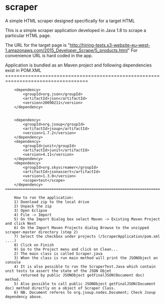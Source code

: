 # scraper
A simple HTML scraper designed specifically for a target HTML

This is a simple scraper application developed in Java 1.8 to scrape a particular HTML page.

The URL for the target page is "http://hiring-tests.s3-website-eu-west-1.amazonaws.com/2015_Developer_Scrape/5_products.html"
For convenience URL is hard coded in the app.

Application is bundled as an Maven project and following dependencies exist in POM.XML
    	===================================================================================
    		
  		
  		
		
		<dependency>
			<groupId>org.json</groupId>
			<artifactId>json</artifactId>
			<version>20090211</version>
		</dependency>
		
		
  		<dependency>
			<groupId>org.jsoup</groupId>
			<artifactId>jsoup</artifactId>
			<version>1.7.2</version>
		</dependency>
		<dependency>
			<groupId>junit</groupId>
			<artifactId>junit</artifactId>
			<version>4.11</version>
		</dependency>
		<dependency>
    		<groupId>org.skyscreamer</groupId>
    		<artifactId>jsonassert</artifactId>
    		<version>1.3.0</version>
			<scope>test</scope>
		</dependency>
	======================================================================	
		
		How to run the application:
		1) Doenload zip to the local drive
		2) Unpack the zip
		3) Open Eclipse
		4) File -> Import
		5) On the Import Dialog box select Maven -> Existing Maven Project and click Next
		6) On the Import Maven Projects dialog Browse to the unzipped scraper-master directory (step 2)
		7) Select the checkbox under projects (/ScraperApplication/pom.xml ....)
		8) Click on Finish
		9) Go to the Project menu and click on Clean...
		2) The main class is called Scraper.java
		3) When the class is run main method will print the JSONObject on console
		4) It is also possible to run the ScraperTest.Java which contain unit tests to assert the state of the JSON Objet 
		   returned by public JSONObject getFinalJSON(Document doc) method.
		5) Also possible to call public JSONObject getFinalJSON(Document doc) method directly on a object of Scraper Class.
		6) NB. Document referes to org.jsoup.nodes.Document; Check Jsoup dependency above.
		
